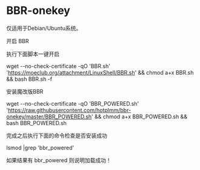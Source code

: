 # BBR-onekey
仅适用于Debian/Ubuntu系统。

开启 BBR

执行下面脚本一键开启

wget --no-check-certificate -qO 'BBR.sh' 'https://moeclub.org/attachment/LinuxShell/BBR.sh' && chmod a+x BBR.sh && bash BBR.sh -f

安装魔改版BBR

wget --no-check-certificate -qO 'BBR_POWERED.sh' 'https://raw.githubusercontent.com/hotplmm/bbr-onekey/master/BBR_POWERED.sh' && chmod a+x BBR_POWERED.sh && bash BBR_POWERED.sh

完成之后执行下面的命令检查是否安装成功

lsmod |grep 'bbr_powered'

如果结果有 bbr_powered 则说明加载成功！
